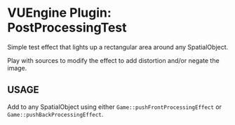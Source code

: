 VUEngine Plugin: PostProcessingTest
===================================

Simple test effect that lights up a rectangular area around any SpatialObject.
 
Play with sources to modify the effect to add distortion and/or negate the image. 


USAGE
-----

Add to any SpatialObject using either `Game::pushFrontProcessingEffect` or `Game::pushBackProcessingEffect`. 

